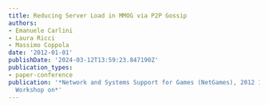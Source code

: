 ```yaml
---
title: Reducing Server Load in MMOG via P2P Gossip
authors:
- Emanuele Carlini
- Laura Ricci
- Massimo Coppola
date: '2012-01-01'
publishDate: '2024-03-12T13:59:23.847190Z'
publication_types:
- paper-conference
publication: '*Network and Systems Support for Games (NetGames), 2012 11th Annual
  Workshop on*'
---
```

